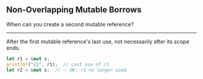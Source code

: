 ## Non-Overlapping Mutable Borrows

When can you create a second mutable reference?

---

After the first mutable reference's last use, not necessarily after its scope ends.

```rust
let r1 = &mut s;
println!("{}", r1);  // Last use of r1
let r2 = &mut s;  // ✅ OK: r1 no longer used
```

